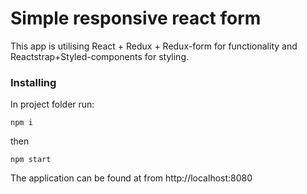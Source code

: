 # Simple responsive react form

This app is utilising React + Redux + Redux-form for functionality and Reactstrap+Styled-components for styling.

### Installing

In project folder run:

```
npm i
```

then

```
npm start
```

The application can be found at from http://localhost:8080
